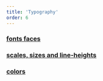 ```yaml
---
title: 'Typography'
order: 6
---
```


### [fonts faces](/Foundations/typography/fontFamillies/)

### [scales, sizes and line-heights](/Foundations/typography/scaleAndSizes/)

### [colors](/Foundations/typography/colors/)
